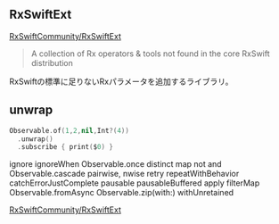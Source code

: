 ## RxSwiftExt

[RxSwiftCommunity/RxSwiftExt](https://github.com/RxSwiftCommunity/RxSwiftExt)
> A collection of Rx operators & tools not found in the core RxSwift distribution

RxSwiftの標準に足りないRxパラメータを追加するライブラリ。

## unwrap

```swift
Observable.of(1,2,nil,Int?(4))
  .unwrap()
  .subscribe { print($0) }
```

ignore
ignoreWhen
Observable.once
distinct
map
not
and
Observable.cascade
pairwise, nwise
retry
repeatWithBehavior
catchErrorJustComplete
pausable
pausableBuffered
apply
filterMap
Observable.fromAsync
Observable.zip(with:)
withUnretained

[RxSwiftCommunity/RxSwiftExt](https://github.com/RxSwiftCommunity/RxSwiftExt)
